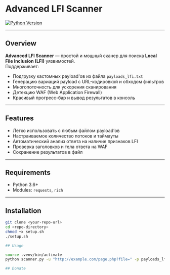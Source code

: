 # Advanced LFI Scanner

[![Python Version](https://img.shields.io/badge/python-3.6%2B-blue)]()

---

## Overview

**Advanced LFI Scanner** — простой и мощный сканер для поиска **Local File Inclusion (LFI)** уязвимостей.  
Поддерживает:

- Подгрузку кастомных payload'ов из файла `payloads_lfi.txt`  
- Генерацию вариаций payload с URL-кодировкой и обходом фильтров  
- Многопоточность для ускорения сканирования  
- Детекцию WAF (Web Application Firewall)  
- Красивый прогресс-бар и вывод результатов в консоль

---

## Features

- Легко использовать с любым файлом payload’ов  
- Настраиваемое количество потоков и таймауты  
- Автоматический анализ ответа на наличие признаков LFI  
- Проверка заголовков и тела ответа на WAF  
- Сохранение результатов в файл

---

## Requirements

- Python 3.6+  
- Modules: `requests`, `rich`

---

## Installation

```bash
git clone <your-repo-url>
cd <repo-directory>
chmod +x setup.sh
./setup.sh

## Usage

source .venv/bin/activate
python scanner.py -u "http://example.com/page.php?file=" -p payloads_lfi.txt -T 20 --timeout 10 -o results.txt

## Donate
